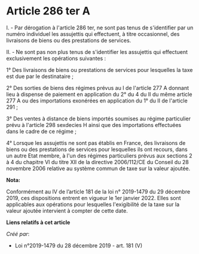 # Article 286 ter A

I. - Par dérogation à l'article 286 ter, ne sont pas tenus de s'identifier par un numéro individuel les assujettis qui
effectuent, à titre occasionnel, des livraisons de biens ou des prestations de services.

II. - Ne sont pas non plus tenus de s'identifier les assujettis qui effectuent exclusivement les opérations suivantes :

1° Des livraisons de biens ou prestations de services pour lesquelles la taxe est due par le destinataire ;

2° Des sorties de biens des régimes prévus au I de l'article 277 A donnant lieu à dispense de paiement en application du 2°
du 4 du II du même article 277 A ou des importations exonérées en application du 1° du II de l'article 291 ;

3° Des ventes à distance de biens importés soumises au régime particulier prévu à l'article 298 sexdecies H ainsi que des
importations effectuées dans le cadre de ce régime ;

4° Lorsque les assujettis ne sont pas établis en France, des livraisons de biens ou des prestations de services pour
lesquelles ils ont recours, dans un autre Etat membre, à l'un des régimes particuliers prévus aux sections 2 à 4 du chapitre
VI du titre XII de la directive 2006/112/CE du Conseil du 28 novembre 2006 relative au système commun de taxe sur la valeur
ajoutée.

**Nota:**

Conformément au IV de l’article 181 de la loi n° 2019-1479 du 29 décembre 2019, ces dispositions entrent en vigueur le 1er
janvier 2022. Elles sont applicables aux opérations pour lesquelles l'exigibilité de la taxe sur la valeur ajoutée intervient
à compter de cette date.

**Liens relatifs à cet article**

_Créé par_:

  - Loi n°2019-1479 du 28 décembre 2019 - art. 181 (V)
